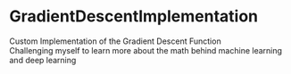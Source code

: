 # GradientDescentImplementation
Custom Implementation of the Gradient Descent Function  
Challenging myself to learn more about the math behind machine learning and deep learning
